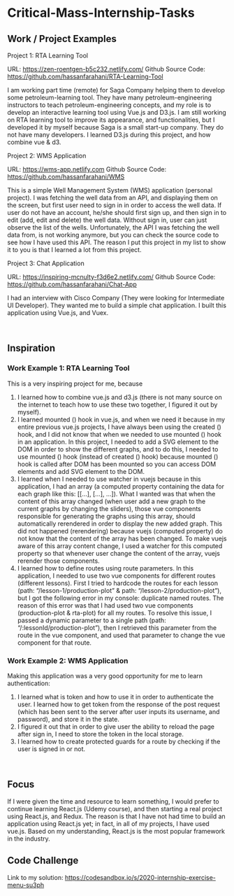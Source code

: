# Critical-Mass-Internship-Tasks

## Work / Project Examples

Project 1: RTA Learning Tool

URL: https://zen-roentgen-b5c232.netlify.com/
Github Source Code: https://github.com/hassanfarahani/RTA-Learning-Tool

I am working part time (remote) for Saga Company helping them to develop some petroleum-learning tool. They have many petroleum-engineering instructors to teach petroleum-engineering concepts, and my role is to develop an interactive learning tool using Vue.js and D3.js. I am still working on RTA learning tool to improve its appearance, and functionalities, but I developed it by myself because Saga is a small start-up company. They do not have many developers. I learned D3.js during this project, and how combine vue & d3.


Project 2: WMS Application 

URL: https://wms-app.netlify.com
Github Source Code: https://github.com/hassanfarahani/WMS

This is a simple Well Management System (WMS) application (personal project). I was fetching the well data from an API, and displaying them on the screen, but first user need to sign in in order to access the well data. If user do not have an account, he/she should first sign up, and then sign in to edit (add, edit and delete) the well data. Without sign in, user can just observe the list of the wells. Unfortunately, the API I was fetching the well data from, is not working anymore, but you can check the source code to see how I have used this API. The reason I put this project in my list to show it to you is that I learned a lot from this project.


Project 3: Chat Application 

URL: https://inspiring-mcnulty-f3d6e2.netlify.com/
Github Source Code: https://github.com/hassanfarahani/Chat-App

I had an interview with Cisco Company (They were looking for Intermediate UI Developer). They wanted me to build a simple chat application. I built this application using Vue.js, and Vuex.

 
## Inspiration

### Work Example 1: RTA Learning Tool

This is a very inspiring project for me, because 
1.	I learned how to combine vue.js and d3.js (there is not many source on the internet to teach how to use these two together, I figured it out by myself). 
2.	I learned mounted () hook in vue.js, and when we need it because in my entire previous vue.js projects, I have always been using the created () hook, and I did not know that when we needed to use mounted () hook in an application. In this project, I needed to add a SVG element to the DOM in order to show the different graphs, and to do this, I needed to use mounted () hook (instead of created () hook) because mounted () hook is called after DOM has been mounted so you can access DOM elements and add SVG element to the DOM.
3.	I learned when I needed to use watcher in vuejs because in this application, I had an array (a computed property containing the data for each graph like this: [[…], […], …]). What I wanted was that when the content of this array changed (when user add a new graph to the current graphs by changing the sliders), those vue components responsible for generating the graphs using this array, should automatically rerendered in order to display the new added graph. This did not happened (rerendering) because vuejs (computed property) do not know that the content of the array has been changed. To make vuejs aware of this array content change, I used a watcher for this computed property so that whenever user change the content of the array, vuejs rerender those components. 
4.	I learned how to define routes using route parameters. In this application, I needed to use two vue components for different routes (different lessons). First I tried to hardcode the routes for each lesson (path: “/lesson-1/production-plot” & path: “/lesson-2/production-plot”), but I got the following error in my console: duplicate named routes. The reason of this error was that I had used two vue components (production-plot & rta-plot) for all my routes. To resolve this issue, I passed a dynamic parameter to a single path (path: “/:lessonId/production-plot”), then I retrieved this parameter from the route in the vue component, and used that parameter to change the vue component for that route.



### Work Example 2: WMS Application

Making this application was a very good opportunity for me to learn authentication:
1.	I learned what is token and how to use it in order to authenticate the user. I learned how to get token from the response of the post request (which has been sent to the server after user inputs its username, and password), and store it in the state. 
2.	I figured it out that in order to give user the ability to reload the page after sign in, I need to store the token in the local storage.
3.	I learned how to create protected guards for a route by checking if the user is signed in or not.

 
## Focus

If I were given the time and resource to learn something, I would prefer to continue learning React.js (Udemy course), and then starting a real project using React.js, and Redux. The reason is that I have not had time to build an application using React.js yet; in fact, in all of my projects, I have used vue.js. Based on my understanding, React.js is the most popular framework in the industry. 

## Code Challenge
Link to my solution: https://codesandbox.io/s/2020-internship-exercise-menu-su3ph
